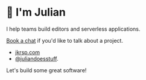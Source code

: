 # 👋 I'm Julian

I help teams build editors and serverless applications.

[Book a chat](https://calendly.com/jkrsp/first-chat) if you'd like to talk about a project.

- [jkrsp.com](http://jkrsp.com/)
- [@juliandoesstuff](https://twitter.com/home).

Let's build some great software!
